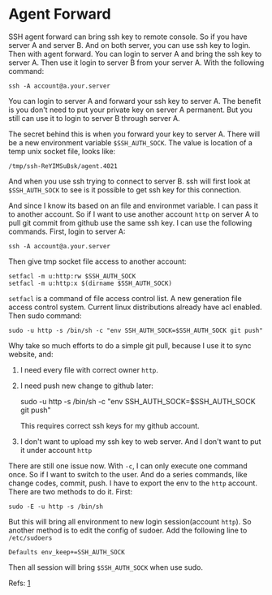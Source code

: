 Agent Forward
=============

SSH agent forward can bring ssh key to remote console. So if you have
server A and server B. And on both server, you can use ssh key to login.
Then with agent forward. You can login to server A and bring the ssh key
to server A. Then use it login to server B from your server A. 
With the following command:

    ssh -A account@a.your.server

You can login to server A and forward your ssh key to server A. The benefit 
is you don't need to put your private key on server A permanent. But you 
still can use it to login to server B through server A.

The secret behind this is when you forward your key to server A. There will
be a new environment variable `$SSH_AUTH_SOCK`. The value is location of a 
temp unix socket file, looks like:

    /tmp/ssh-ReYIMSuBsk/agent.4021

And when you use ssh trying to connect to server B. ssh will first look 
at `$SSH_AUTH_SOCK` to see is it possible to get ssh key for this connection.

And since I know its based on an file and environmet variable. I can pass it 
to another account. So if I want to use another account `http` on server A
to pull git commit from github use the same ssh key. I can use the following 
commands. First, login to server A:

    ssh -A account@a.your.server

Then give tmp socket file access to another account:

    setfacl -m u:http:rw $SSH_AUTH_SOCK
    setfacl -m u:http:x $(dirname $SSH_AUTH_SOCK)

`setfacl` is a command of file access control list. A new generation file access
control system. Current linux distributions already have acl enabled. 
Then sudo command:

    sudo -u http -s /bin/sh -c "env SSH_AUTH_SOCK=$SSH_AUTH_SOCK git push"
    
Why take so much efforts to do a simple git pull, because I use it to sync 
website, and:

  1. I need every file with correct owner `http`.
  2. I need push new change to github later: 
  
        sudo -u http -s /bin/sh -c "env SSH_AUTH_SOCK=$SSH_AUTH_SOCK git push"

     This requires correct ssh keys for my github account.

  3. I don't want to upload my ssh key to web server. And I don't want to 
     put it under account `http`

There are still one issue now. With `-c`, I can only execute one command once.
So if I want to switch to the user. And do a series commands, like change codes,
commit, push. I have to export the env to the `http` account. There are two methods
to do it. First:

    sudo -E -u http -s /bin/sh

But this will bring all environment to new login session(account `http`). So
another method is to edit the config of sudoer. Add the following line to `/etc/sudoers`

    Defaults env_keep+=SSH_AUTH_SOCK

Then all session will bring `$SSH_AUTH_SOCK` when use sudo.

Refs: [1][]

[1]:https://serverfault.com/questions/107187/ssh-agent-forwarding-and-sudo-to-another-user/448972#448972
